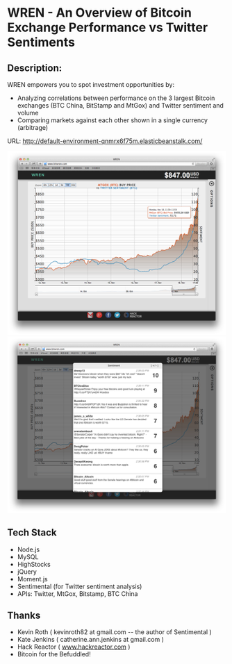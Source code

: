 WREN - An Overview of Bitcoin Exchange Performance vs Twitter Sentiments
==============

**Description:**
--------------

WREN empowers you to spot investment opportunities by:
 - Analyzing correlations between performance on the 3 largest Bitcoin exchanges (BTC China, BitStamp and MtGox) and Twitter sentiment and volume
 - Comparing markets against each other shown in a single currency (arbitrage)
 
URL: http://default-environment-qnmrx6f75m.elasticbeanstalk.com/

![Alt text](/screenshots/screenshot.png "MtGox performance over past 7 days vs Twitter Sentiment")
![Alt text](/screenshots/tweets.png "Twitter Sentiment")

Tech Stack
 ----------
 - Node.js
 - MySQL 
 - HighStocks
 - jQuery 
 - Moment.js 
 - Sentimental (for Twitter sentiment analysis)
 - APIs: Twitter, MtGox, Bitstamp, BTC China

 Thanks
 ----------
 - Kevin Roth ( kevinroth82 at gmail.com -- the author of Sentimental )
 - Kate Jenkins ( catherine.ann.jenkins at gmail.com )
 - Hack Reactor ( www.hackreactor.com )
 - Bitcoin for the Befuddled!
